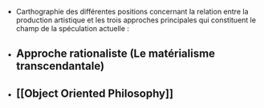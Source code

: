 - Carthographie des différentes positions concernant la relation entre la production artistique et les trois approches principales qui constituent le champ de la spéculation actuelle :
- ## Approche rationaliste (Le matérialisme transcendantale)
- ## [[Object Oriented Philosophy]]
